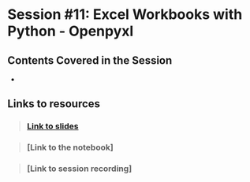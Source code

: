 # Session #11: Excel Workbooks with Python - Openpyxl

## Contents Covered in the Session
*


## Links to resources

> ### [Link to slides]([Slides]%20openpyxl%20module.pdf)

> ### [Link to the notebook]

> ### [Link to session recording]
